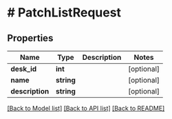 # # PatchListRequest

## Properties

Name | Type | Description | Notes
------------ | ------------- | ------------- | -------------
**desk_id** | **int** |  | [optional]
**name** | **string** |  | [optional]
**description** | **string** |  | [optional]

[[Back to Model list]](../../README.md#models) [[Back to API list]](../../README.md#endpoints) [[Back to README]](../../README.md)
